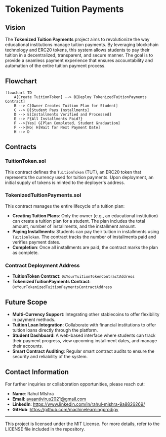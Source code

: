 # Tokenized Tuition Payments

## Vision
The **Tokenized Tuition Payments** project aims to revolutionize the way educational institutions manage tuition payments. By leveraging blockchain technology and ERC20 tokens, this system allows students to pay their tuition in a decentralized, transparent, and secure manner. The goal is to provide a seamless payment experience that ensures accountability and automation of the entire tuition payment process.

## Flowchart
```mermaid
flowchart TD
    A[Create TuitionToken] --> B[Deploy TokenizedTuitionPayments Contract]
    B --> C[Owner Creates Tuition Plan for Student]
    C --> D[Student Pays Installments]
    D --> E[Installments Verified and Processed]
    E --> F{All Installments Paid?}
    F -->|Yes| G[Plan Completed, Student Graduation]
    F -->|No| H[Wait for Next Payment Date]
    H --> D
```

## Contracts

### TuitionToken.sol
This contract defines the `TuitionToken` (TUT), an ERC20 token that represents the currency used for tuition payments. Upon deployment, an initial supply of tokens is minted to the deployer's address.

### TokenizedTuitionPayments.sol
This contract manages the entire lifecycle of a tuition plan:
- **Creating Tuition Plans**: Only the owner (e.g., an educational institution) can create a tuition plan for a student. The plan includes the total amount, number of installments, and the installment amount.
- **Paying Installments**: Students can pay their tuition in installments using `TuitionToken`. The contract tracks the number of installments paid and verifies payment dates.
- **Completion**: Once all installments are paid, the contract marks the plan as complete.

### Contract Deployment Address
- **TuitionToken Contract**: `0xYourTuitionTokenContractAddress`
- **TokenizedTuitionPayments Contract**: `0xYourTokenizedTuitionPaymentsContractAddress`

## Future Scope
- **Multi-Currency Support**: Integrating other stablecoins to offer flexibility in payment methods.
- **Tuition Loan Integration**: Collaborate with financial institutions to offer tuition loans directly through the platform.
- **Student Dashboard**: A web-based interface where students can track their payment progress, view upcoming installment dates, and manage their accounts.
- **Smart Contract Auditing**: Regular smart contract audits to ensure the security and reliability of the system.

## Contact Information
For further inquiries or collaboration opportunities, please reach out:
- **Name**: Rahul MIshra
- **Email**: avaantivirus2021@gmail.com
- **LinkedIn**: https://www.linkedin.com/in/rahul-mishra-9a8826269/
- **GitHub**: https://github.com/machinelearningprodigy

---

This project is licensed under the MIT License. For more details, refer to the LICENSE file included in the repository.
